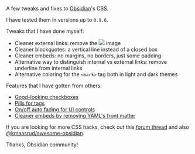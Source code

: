 A few tweaks and fixes to [Obsidian](https://obsidian.md)'s CSS. 

I have tested them in versions up to `0.9.6`.

Tweaks that I have done myself:

- Cleaner external links: remove the ![](https://publish.obsidian.md/public/images/fdc86034ba18de3558c8fa414a58f9e8.svg) image
- Cleaner blockquotes: a vertical line instead of a closed box
- Cleaner embeds: no margins, no borders, just some padding
- Alternative way to distinguish internal vs external links: remove underline from internal links
- Alternative coloring for the `<mark>` tag both in light and dark themes

Features that I have gotten from others:

- [Good-looking checkboxes](https://forum.obsidian.md/t/nicer-checkboxes/2238)
- [Pills for tags](https://forum.obsidian.md/t/meta-post-common-css-hacks/1978/13)
- [On/off auto fading for UI controls](https://forum.obsidian.md/t/meta-post-common-css-hacks/1978/10)
- [Cleaner embeds by removing YAML's front matter](https://forum.obsidian.md/t/meta-post-common-css-hacks/1978/41)

If you are looking for more CSS hacks, check out this [forum thread](https://forum.obsidian.md/t/meta-post-common-css-hacks) and also [@kmaasrud/awesome-obsidian](https://github.com/kmaasrud/awesome-obsidian).

Thanks, Obsidian community!
